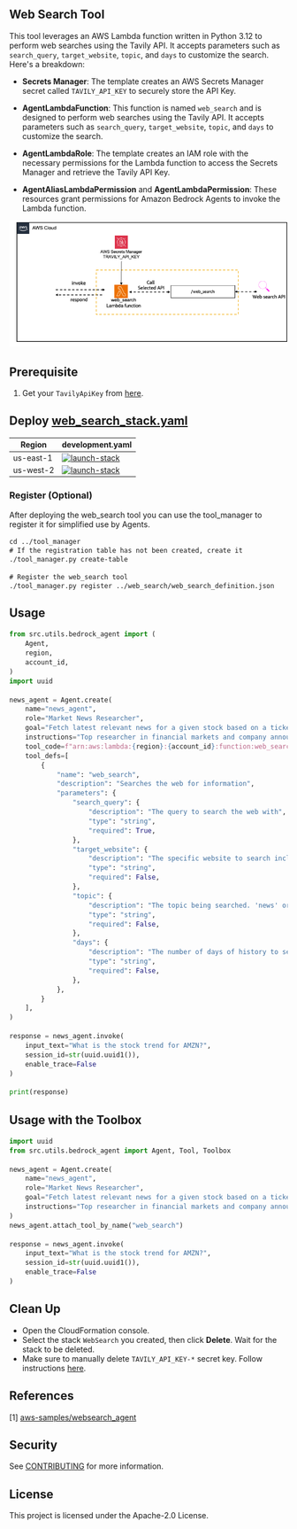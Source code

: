 ## Web Search Tool

This tool leverages an AWS Lambda function written in Python 3.12 to perform web searches using the Tavily API. It accepts parameters such as `search_query`, `target_website`, `topic`, and `days` to customize the search. Here's a breakdown:

- **Secrets Manager**: The template creates an AWS Secrets Manager secret called `TAVILY_API_KEY` to securely store the API Key.

- **AgentLambdaFunction**:  This function is named `web_search` and is designed to perform web searches using the Tavily API. It accepts parameters such as `search_query`, `target_website`, `topic`, and `days` to customize the search.

- **AgentLambdaRole**: The template creates an IAM role with the necessary permissions for the Lambda function to access the Secrets Manager and retrieve the Tavily API Key.

- **AgentAliasLambdaPermission** and **AgentLambdaPermission**: These resources grant permissions for Amazon Bedrock Agents to invoke the Lambda function.

![architecture](./architecture.png)

## Prerequisite

1. Get your `TavilyApiKey` from [here](https://docs.tavily.com/docs/gpt-researcher/getting-started).

## Deploy [web_search_stack.yaml](/src/shared/web_search/cfn_stacks/web_search_stack.yaml)

|   Region   | development.yaml |
| ---------- | ----------------- |
| us-east-1  | [![launch-stack](https://s3.amazonaws.com/cloudformation-examples/cloudformation-launch-stack.png)](https://console.aws.amazon.com/cloudformation/home?region=us-east-1#/stacks/new?stackName=WebSearch&templateURL=https://ws-assets-prod-iad-r-iad-ed304a55c2ca1aee.s3.us-east-1.amazonaws.com/1031afa5-be84-4a6a-9886-4e19ce67b9c2/tools/web_search_stack.yaml)|
| us-west-2  | [![launch-stack](https://s3.amazonaws.com/cloudformation-examples/cloudformation-launch-stack.png)](https://console.aws.amazon.com/cloudformation/home?region=us-west-2#/stacks/new?stackName=WebSearch&templateURL=https://ws-assets-prod-iad-r-pdx-f3b3f9f1a7d6a3d0.s3.us-west-2.amazonaws.com/1031afa5-be84-4a6a-9886-4e19ce67b9c2/tools/web_search_stack.yaml)|

### Register (Optional)
After deploying the web_search tool you can use the tool_manager to register it for simplified use by Agents.

```shell
cd ../tool_manager
# If the registration table has not been created, create it
./tool_manager.py create-table

# Register the web_search tool
./tool_manager.py register ../web_search/web_search_definition.json
```
## Usage

```python
from src.utils.bedrock_agent import (
    Agent,
    region,
    account_id,
)
import uuid

news_agent = Agent.create(
    name="news_agent",
    role="Market News Researcher",
    goal="Fetch latest relevant news for a given stock based on a ticker.",
    instructions="Top researcher in financial markets and company announcements.",
    tool_code=f"arn:aws:lambda:{region}:{account_id}:function:web_search",
    tool_defs=[
        {
            "name": "web_search",
            "description": "Searches the web for information",
            "parameters": {
                "search_query": {
                    "description": "The query to search the web with",
                    "type": "string",
                    "required": True,
                },
                "target_website": {
                    "description": "The specific website to search including its domain name. If not provided, the most relevant website will be used",
                    "type": "string",
                    "required": False,
                },
                "topic": {
                    "description": "The topic being searched. 'news' or 'general'. Helps narrow the search when news is the focus.",
                    "type": "string",
                    "required": False,
                },
                "days": {
                    "description": "The number of days of history to search. Helps when looking for recent events or news.",
                    "type": "string",
                    "required": False,
                },
            },
        }
    ],
)

response = news_agent.invoke(
    input_text="What is the stock trend for AMZN?",
    session_id=str(uuid.uuid1()),
    enable_trace=False
)

print(response)
```

## Usage with the Toolbox

```python
import uuid
from src.utils.bedrock_agent import Agent, Tool, Toolbox

news_agent = Agent.create(
    name="news_agent",
    role="Market News Researcher",
    goal="Fetch latest relevant news for a given stock based on a ticker.",
    instructions="Top researcher in financial markets and company announcements."
)
news_agent.attach_tool_by_name("web_search")

response = news_agent.invoke(
    input_text="What is the stock trend for AMZN?",
    session_id=str(uuid.uuid1()),
    enable_trace=False
)
```
## Clean Up

- Open the CloudFormation console.
- Select the stack `WebSearch` you created, then click **Delete**. Wait for the stack to be deleted.
- Make sure to manually delete `TAVILY_API_KEY-*` secret key. Follow instructions [here](https://docs.aws.amazon.com/secretsmanager/latest/apireference/API_DeleteSecret.html).

## References

[1] [aws-samples/websearch_agent](https://github.com/aws-samples/websearch_agent)

## Security

See [CONTRIBUTING](CONTRIBUTING.md#security-issue-notifications) for more information.

## License

This project is licensed under the Apache-2.0 License.

